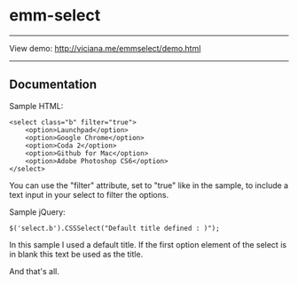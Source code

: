 emm-select
=========
_____________
View demo: http://viciana.me/emmselect/demo.html
_____________

Documentation
-------------

Sample HTML:

    <select class="b" filter="true">
        <option>Launchpad</option>
        <option>Google Chrome</option>
        <option>Coda 2</option>
        <option>Github for Mac</option>
        <option>Adobe Photoshop CS6</option>
    </select>

You can use the "filter" attribute, set to "true" like in the sample, to include a text input in your select to filter the options.

Sample jQuery:

    $('select.b').CSSSelect("Default title defined : )");

In this sample I used a default title. If the first option element of the select is in blank this text be used as the title.

And that's all.